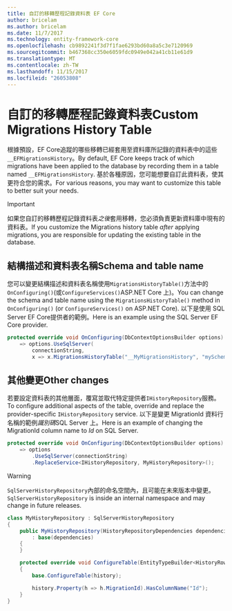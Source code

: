 ```yaml
---
title: 自訂的移轉歷程記錄資料表 EF Core
author: bricelam
ms.author: bricelam
ms.date: 11/7/2017
ms.technology: entity-framework-core
ms.openlocfilehash: cb9892241f3d7f1fae6293bd60a8a5c3e7120969
ms.sourcegitcommit: b467368cc350e6059fdc0949e042a41cb11e61d9
ms.translationtype: MT
ms.contentlocale: zh-TW
ms.lasthandoff: 11/15/2017
ms.locfileid: "26053808"
---
```

<a name="custom-migrations-history-table"></a><span data-ttu-id="31cb7-102">自訂的移轉歷程記錄資料表</span><span class="sxs-lookup"><span data-stu-id="31cb7-102">Custom Migrations History Table</span></span>
===============================
<span data-ttu-id="31cb7-103">根據預設，EF Core追蹤的哪些移轉已經套用至資料庫所記錄的資料表中的這些`__EFMigrationsHistory`。</span><span class="sxs-lookup"><span data-stu-id="31cb7-103">By default, EF Core keeps track of which migrations have been applied to the database by recording them in a table named `__EFMigrationsHistory`.</span></span> <span data-ttu-id="31cb7-104">基於各種原因，您可能想要自訂此資料表，使其更符合您的需求。</span><span class="sxs-lookup"><span data-stu-id="31cb7-104">For various reasons, you may want to customize this table to better suit your needs.</span></span>

> [!IMPORTANT]
> <span data-ttu-id="31cb7-105">如果您自訂的移轉歷程記錄資料表*之後*套用移轉，您必須負責更新資料庫中現有的資料表。</span><span class="sxs-lookup"><span data-stu-id="31cb7-105">If you customize the Migrations history table *after* applying migrations, you are responsible for updating the existing table in the database.</span></span>

<a name="schema-and-table-name"></a><span data-ttu-id="31cb7-106">結構描述和資料表名稱</span><span class="sxs-lookup"><span data-stu-id="31cb7-106">Schema and table name</span></span>
----------------------
<span data-ttu-id="31cb7-107">您可以變更結構描述和資料表名稱使用`MigrationsHistoryTable()`方法中的`OnConfiguring()`(或`ConfigureServices()`ASP.NET Core 上)。</span><span class="sxs-lookup"><span data-stu-id="31cb7-107">You can change the schema and table name using the `MigrationsHistoryTable()` method in `OnConfiguring()` (or `ConfigureServices()` on ASP.NET Core).</span></span> <span data-ttu-id="31cb7-108">以下是使用 SQL Server EF Core提供者的範例。</span><span class="sxs-lookup"><span data-stu-id="31cb7-108">Here is an example using the SQL Server EF Core provider.</span></span>

``` csharp
protected override void OnConfiguring(DbContextOptionsBuilder options)
    => options.UseSqlServer(
        connectionString,
        x => x.MigrationsHistoryTable("__MyMigrationsHistory", "mySchema"));
```

<a name="other-changes"></a><span data-ttu-id="31cb7-109">其他變更</span><span class="sxs-lookup"><span data-stu-id="31cb7-109">Other changes</span></span>
-------------
<span data-ttu-id="31cb7-110">若要設定資料表的其他層面，覆寫並取代特定提供者`IHistoryRepository`服務。</span><span class="sxs-lookup"><span data-stu-id="31cb7-110">To configure additional aspects of the table, override and replace the provider-specific `IHistoryRepository` service.</span></span> <span data-ttu-id="31cb7-111">以下是變更 MigrationId 資料行名稱的範例*識別碼*SQL Server 上。</span><span class="sxs-lookup"><span data-stu-id="31cb7-111">Here is an example of changing the MigrationId column name to *Id* on SQL Server.</span></span>

``` csharp
protected override void OnConfiguring(DbContextOptionsBuilder options)
    => options
        .UseSqlServer(connectionString)
        .ReplaceService<IHistoryRepository, MyHistoryRepository>();
```

> [!WARNING]
> <span data-ttu-id="31cb7-112">`SqlServerHistoryRepository`內部的命名空間內，且可能在未來版本中變更。</span><span class="sxs-lookup"><span data-stu-id="31cb7-112">`SqlServerHistoryRepository` is inside an internal namespace and may change in future releases.</span></span>

``` csharp
class MyHistoryRepository : SqlServerHistoryRepository
{
    public MyHistoryRepository(HistoryRepositoryDependencies dependencies)
        : base(dependencies)
    {
    }

    protected override void ConfigureTable(EntityTypeBuilder<HistoryRow> history)
    {
        base.ConfigureTable(history);

        history.Property(h => h.MigrationId).HasColumnName("Id");
    }
}
```
